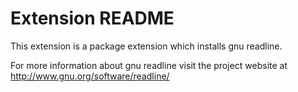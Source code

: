 # Extension README

This extension is a package extension which installs gnu readline.

For more information about gnu readline visit the project website at
http://www.gnu.org/software/readline/

